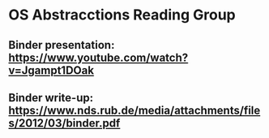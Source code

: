 # OS Abstracctions Reading Group

## Binder presentation: https://www.youtube.com/watch?v=Jgampt1DOak

## Binder write-up: https://www.nds.rub.de/media/attachments/files/2012/03/binder.pdf
